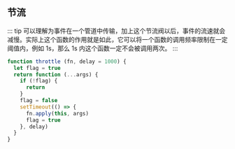 ## 节流

::: tip
可以理解为事件在一个管道中传输，加上这个节流阀以后，事件的流速就会减慢。实际上这个函数的作用就是如此，它可以将一个函数的调用频率限制在一定阈值内，例如 1s，那么 1s 内这个函数一定不会被调用两次。
:::

```js
function throttle (fn, delay = 1000) {
  let flag = true
  return function (...args) {
    if (!flag) {
      return
    }
    flag = false
    setTimeout(() => {
      fn.apply(this, args)
      flag = true
    }, delay)
  }
}
```
